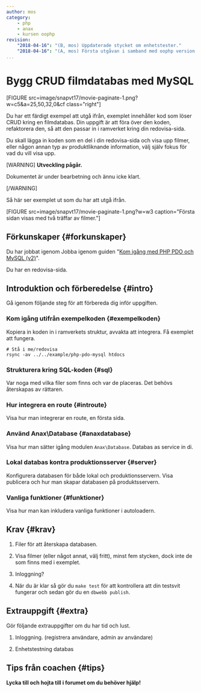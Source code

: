 ```yaml
---
author: mos
category:
    - php
    - anax
    - kursen oophp
revision:
    "2018-04-16": "(B, mos) Uppdaterade stycket om enhetstester."
    "2018-04-16": "(A, mos) Första utgåvan i samband med oophp version 4."
...
```

Bygg CRUD filmdatabas med MySQL
==================================

[FIGURE src=image/snapvt17/movie-paginate-1.png?w=c5&a=25,50,32,0&cf class="right"]

Du har ett färdigt exempel att utgå ifrån, exemplet innehåller kod som löser CRUD kring en filmdatabas. Din uppgift är att föra över den koden, refaktorera den, så att den passar in i ramverket kring din redovisa-sida.

Du skall lägga in koden som en del i din redovisa-sida och visa upp filmer, eller någon annan typ av produktliknande information, välj själv fokus för vad du vill visa upp.

<!--more-->

[WARNING]
**Utveckling pågår.**

Dokumentet är under bearbetning och ännu icke klart.

[/WARNING]

Så här ser exemplet ut som du har att utgå ifrån.

[FIGURE src=image/snapvt17/movie-paginate-1.png?w=w3 caption="Första sidan visas med två träffar av filmer."]

<!--
Så här kan det se ut när du är klar.

[FIGURE src=image/snapvt17/movie-paginate-1.png?w=w3 caption="Första sidan visas med två träffar av filmer."]
-->



Förkunskaper {#forkunskaper}
-----------------------

Du har jobbat igenom Jobba igenom guiden "[Kom igång med PHP PDO och MySQL (v2)](kunskap/kom-igang-med-php-pdo-och-mysql-v2)". 

Du har en redovisa-sida.



Introduktion och förberedelse {#intro}
-----------------------

Gå igenom följande steg för att förbereda dig inför uppgiften.

<!--
[YOUTUBE src="XXX" playlist="PLKtP9l5q3ce8dXaJytGWt3usKsqpXT9E-" width=700 caption="Mikael visar hur du jobbar igenom övningen."]
-->



### Kom igång utifrån exempelkoden {#exempelkoden}

Kopiera in koden in i ramverkets struktur, avvakta att integrera.
Få exemplet att fungera.

```text
# Stå i me/redovisa
rsync -av ../../example/php-pdo-mysql htdocs
```



### Strukturera kring SQL-koden {#sql}

Var noga med vilka filer som finns och var de placeras. Det behövs återskapas av rättaren.



### Hur integrera en route {#introute}

Visa hur man integrerar en route, en första sida.



### Använd Anax\\Database {#anaxdatabase}

Visa hur man sätter igång modulen `Anax\Database`.
Databas as service in di.



### Lokal databas kontra produktionsserver {#server}

Konfigurera databasen för både lokal och produktionsservern.
Visa publicera och hur man skapar databasen på produktsservern.



### Vanliga funktioner {#funktioner}

Visa hur man kan inkludera vanliga funktioner i autoloadern.





Krav {#krav}
-----------------------

1. Filer för att återskapa databasen.

1. Visa filmer (eller något annat, välj fritt), minst fem stycken, dock inte de som finns med i exemplet.

1. Inloggning?


1. När du är klar så gör du `make test` för att kontrollera att din testsvit fungerar och sedan gör du en `dbwebb publish`.



Extrauppgift {#extra}
-----------------------

Gör följande extrauppgifter om du har tid och lust.

1. Inloggning. (registrera användare, admin av användare)

1. Enhetstestning databas



Tips från coachen {#tips}
-----------------------

**Lycka till och hojta till i forumet om du behöver hjälp!**
